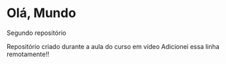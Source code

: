 # Olá, Mundo
 Segundo repositório

Repositório criado durante a aula do curso em vídeo
Adicionei essa linha remotamente!!
